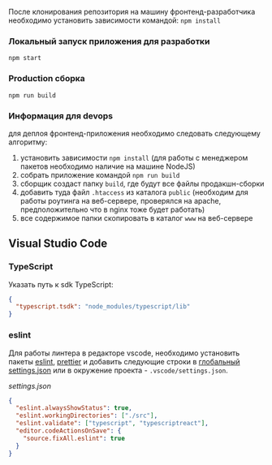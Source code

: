 После клонирования репозитория на машину фронтенд-разработчика необходимо установить зависимости командой:
`npm install`

### Локальный запуск приложения для разработки

`npm start`

### Production сборка

`npm run build`

### Информация для devops

для деплоя фронтенд-приложения необходимо следовать следующему алгоритму:
1) установить зависимости `npm install` (для работы с менеджером пакетов необходимо наличие на машине NodeJS)
2) собрать приложение командой `npm run build`
3) сборщик создаст папку `build`, где будут все файлы продакшн-сборки
4) добавить туда файл `.htaccess` из каталога `public` (необходим для работы роутинга на веб-сервере, проверялся на apache, предположительно что в nginx тоже будет работать)
5) все содержимое папки скопировать в каталог `www` на веб-сервере

## Visual Studio Code

### TypeScript

Указать путь к sdk TypeScript:

```json
{
  "typescript.tsdk": "node_modules/typescript/lib"
}
```

### eslint

Для работы линтера в редакторе vscode, необходимо установить пакеты [eslint](https://marketplace.visualstudio.com/items?itemName=dbaeumer.vscode-eslint), [prettier](https://marketplace.visualstudio.com/items?itemName=esbenp.prettier-vscode) и добавить следующие строки в [глобальный settings.json](https://code.visualstudio.com/docs/getstarted/settings#_settings-file-locations) или в окружение проекта - `.vscode/settings.json`.

_settings.json_

```json
{
  "eslint.alwaysShowStatus": true,
  "eslint.workingDirectories": ["./src"],
  "eslint.validate": ["typescript", "typescriptreact"],
  "editor.codeActionsOnSave": {
    "source.fixAll.eslint": true
  }
}
```
